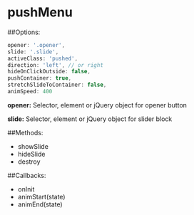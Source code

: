 pushMenu
========

##Options:
```javascript
opener: '.opener',
slide: '.slide',
activeClass: 'pushed',
direction: 'left', // or right
hideOnClickOutside: false,
pushContainer: true,
stretchSlideToContainer: false,
animSpeed: 400
```
**opener:** Selector, element or jQuery object for opener button

**slide:** Selector, element or jQuery object for slider block

##Methods:
<ul>
<li>showSlide</li>
<li>hideSlide</li>
<li>destroy</li>
</ul>
			
##Callbacks:
<ul>
<li>onInit</li>
<li>animStart(state)</li>
<li>animEnd(state)</li>
</ul>
